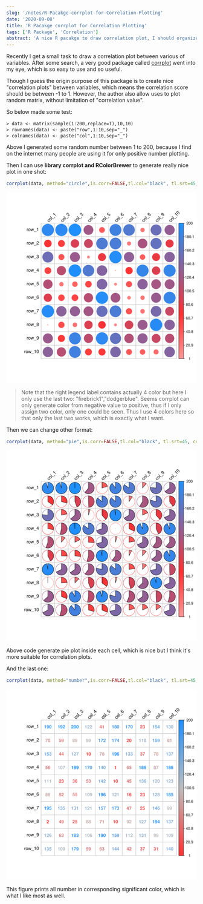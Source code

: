 ```yaml
---
slug: '/notes/R-Pacakge-corrplot-for-Correlation-Plotting'
date: '2020-09-08'
title: 'R Pacakge corrplot for Correlation Plotting'
tags: ['R Package', 'Correlation']
abstract: 'A nice R pacakge to draw correlation plot, I should organize a good script for long time easy use.'
---
```


Recently I get a small task to draw a correlation plot between various of variables. After some search, a very good package called [corrplot](https://cran.r-project.org/web/packages/corrplot/index.html) went into my eye, which is so easy to use and so useful.

Though I guess the origin purpose of this package is to create nice "correlation plots" between variables, which means the correlation score should be between -1 to 1. However, the author also allow uses to plot random matrix, without limitation of "correlation value".

So below made some test:
```
> data <- matrix(sample(1:200,replace=T),10,10)
> rownames(data) <- paste("row",1:10,sep="_")
> colnames(data) <- paste("col",1:10,sep="_")
```
Above I generated some random number between 1 to 200, because I find on the internet many people are using it for only positive number plotting.

Then I can use **library corrplot and RColorBrewer** to generate really nice plot in one shot:

```r
corrplot(data, method="circle",is.corr=FALSE,tl.col="black", tl.srt=45, col=colorRampPalette(c("green","white","firebrick1","dodgerblue"))(500))
```
![Alt text](./figure1.png)

> Note that the right legend label contains actually 4 color but here I only use the last two:  "firebrick1","dodgerblue". Seems corrplot can only generate color from negative value to positive, thus if I only assign two color, only one could be seen. Thus I use 4 colors here so that only the last two works, which is exactly what I want.


Then we can change other format:
```r
corrplot(data, method="pie",is.corr=FALSE,tl.col="black", tl.srt=45, col=colorRampPalette(c("green","white","firebrick1","dodgerblue"))(500))
```
![Alt text](./figure2.png)

Above code generate pie plot inside each cell, which is nice but I think it's more suitable for correlation plots.

And the last one:
```r
corrplot(data, method="number",is.corr=FALSE,tl.col="black", tl.srt=45,addCoef.col = "black",,  col=colorRampPalette(c("green","white","firebrick1",'gray',"dodgerblue"))(500))
```
![Alt text](./figure3.png)

This figure prints all number in corresponding significant color, which is what I like most as well.